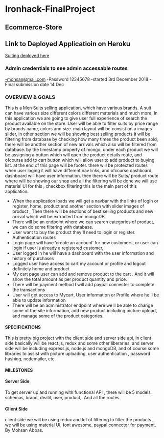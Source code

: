 # Ironhack-FinalProject
## Ecommerce-Store
## Link to Deployed Applicatioin on Heroku
[Suiting deployed here](https://tranquil-caverns-27579.herokuapp.com/)
### Admin credentials to see admin accessable routes 
-mohsan@mail.com
-Password 12345678
-started 3rd December 2018
-Final submission date 14 Dec
### OVERVIEW & GOALS
This is a Men Suits selling application, which have various brands.
A suit can have various size different colors different materials and much more, In this
application we are going to give user full experience of search the product available on the store. User will be able to filter suits by price range by brands name, colors and size. main layout will be consist on a images slider, in other section we will be showing best selling products it will be filtering from database by  checking how many times the product been sold, there will be another section of new arrivals which also will be filtered from database. by the timestamp property of mongo, under each product we will be assigning a button which will open the product details route, and ofcourse add to cart button which will allow user to add product to buying list. at the end of this page will be footer.
there will be protected routes when user loging it will have different nav links, and ofcourse dashboard, dashboard will have user information.
then there will be Suits/ product route where will be showing our shop and all the filtering will be done we will use material UI for this , checkbox filtering this is the main part of this application.


- When the application loads we will get a navbar with the links of login or register, home, product and another section with slider images of product , Then there will be sections of
best selling products and new arrival which will be extracted from mongoDB.
- There will be an endpoint where we can search categories of product, we can do some
filtering with database.
- User want to buy the product they'll need to login or register. Authentication routes
- Login page will have ‘create an account’ for new customers, or user can login if user is
already a registered customer,
- User logged in he will have a dashboard with the user information and history of
purchases
- Logged user have access to cart my account or profile and logout definitely home and
product
- My cart page user can add and remove product to the cart . And it will show the total
amount as per product quantity and price.
- There will be payment method I will add paypal connecter to complete the transactions
- User will get access to Mycart, User information or Profile where he ll be able to update
information
- There will be an administrator endpoint where we ll be able to change some of the site
information, add new product including picture upload, and manage some of the product
categories.
#### SPECIFICATIONS
This is pretty big project with the client side and server side api, in client side basically will be
react.js, redux and some other liberaries, and server side will be including express.js, node.js and mongoDB, and of course some
libraries to assist with picture uploading, user authentication , password hashing, nodemailer, etc.
#### MILESTONES
#### Server Side
To get server up and running with functional API , there will be 5  models schemas, brand,
deatil, user, product,. And all the routes
#### Client Side
client side we will be using redux and lot of filtering to filter the products , we will be using material UI, font awesome, paypal connector for payment.
By Mohsan Abbas.
